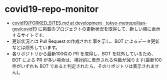 # covid19-repo-monitor

- [covid19/FORKED_SITES.md at development · tokyo-metropolitan-gov/covid19](https://github.com/tokyo-metropolitan-gov/covid19/blob/fb456e86064804818b7844f1d46be79d012fc1ac/FORKED_SITES.md) に掲載のプロジェクトの更新状況を取得して、新しい順に表示するサイトです。
- 更新状況とは Pull Request の作成された事を示し、BOT によるデータ更新などは除外しています。
- 各リポジトリから最新100件の PR を取得し、BOT を除外しているため、BOT による PR が多い場合は、相対的に表示される件数が減ります(最新100件がいずれも BOT であると判定されたら、そのリポジトリは表示されません)。
